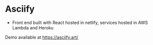 # Asciify
- Front end built with React hosted in netlify, services hosted in AWS Lambda and Heroku

Demo available at https://asciify.art/
